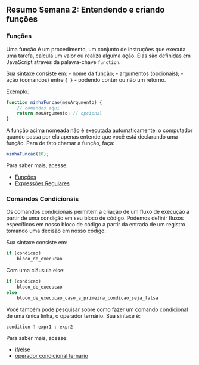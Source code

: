 ## Resumo Semana 2: Entendendo e criando funções

### Funções

Uma função é um procedimento, um conjunto de instruções que executa uma tarefa, calcula um valor ou realiza alguma ação.
Elas são definidas em JavaScript através da palavra-chave `function`.

Sua sintaxe consiste em:
    - nome da função;
    - argumentos (opcionais);
    - ação (comandos) entre `{ }` - podendo conter ou não um retorno.

Exemplo:
```javascript
function minhaFuncao(meuArgumento) {
    // comandos aqui
    return meuArgumento; // opcional
}
```

A função acima nomeada não é executada automaticamente, o computador quando passa por ela apenas entende que você está declarando uma função. Para de fato chamar a função, faça:
```javascript
minhaFuncao(10);
```
Para saber mais, acesse: 

- [Funções](https://developer.mozilla.org/pt-BR/docs/Web/JavaScript/Guide/Functions)
- [Expressões Regulares](https://developer.mozilla.org/pt-BR/docs/Web/JavaScript/Guide/Regular_Expressions)

### Comandos Condicionais

Os comandos condicionais permitem a criação de um fluxo de execução a partir de uma condição em seu bloco de código. Podemos definir fluxos específicos em nosso bloco de código a partir da entrada de um registro tomando uma decisão em nosso código.

Sua sintaxe consiste em:
```javascript
if (condicao)
    bloco_de_execucao
```
Com uma cláusula else:
```javascript
if (condicao)
    bloco_de_execucao
else
    bloco_de_execucao_caso_a_primeira_condicao_seja_falsa
```
Você também pode pesquisar sobre como fazer um comando condicional de uma única linha, o operador ternário. Sua sintaxe é:
```javascript
condition ? expr1 : expr2
```
Para saber mais, acesse: 

- [if/else](https://developer.mozilla.org/pt-BR/docs/Web/JavaScript/Reference/Statements/if...else)
- [operador condicional ternário](https://developer.mozilla.org/pt-BR/docs/Web/JavaScript/Reference/Operators/Conditional_Operator)
